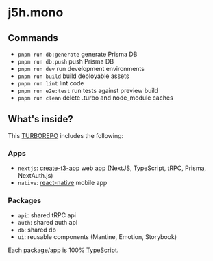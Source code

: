 # j5h.mono

## Commands

- `pnpm run db:generate` generate Prisma DB
- `pnpm run db:push` push Prisma DB
- `pnpm run dev` run development environments
- `pnpm run build` build deployable assets
- `pnpm run lint` lint code
- `pnpm run e2e:test` run tests against preview build
- `pnpm run clean` delete .turbo and node_module caches

## What's inside?

This [TURBOREPO](https://turbo.build/) includes the following:

### Apps

- `nextjs`: [create-t3-app](https://create.t3.gg/) web app (NextJS, TypeScript, tRPC, Prisma, NextAuth.js)
- `native`: [react-native](https://reactnative.dev/) mobile app

### Packages

- `api`: shared tRPC api
- `auth`: shared auth api
- `db`: shared db
- `ui`: reusable components (Mantine, Emotion, Storybook)

Each package/app is 100% [TypeScript](https://www.typescriptlang.org/).
